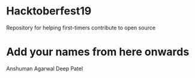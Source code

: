 # Hacktoberfest19
Repository for helping first-timers contribute to open source

# Add your names from here onwards

Anshuman Agarwal
Deep Patel